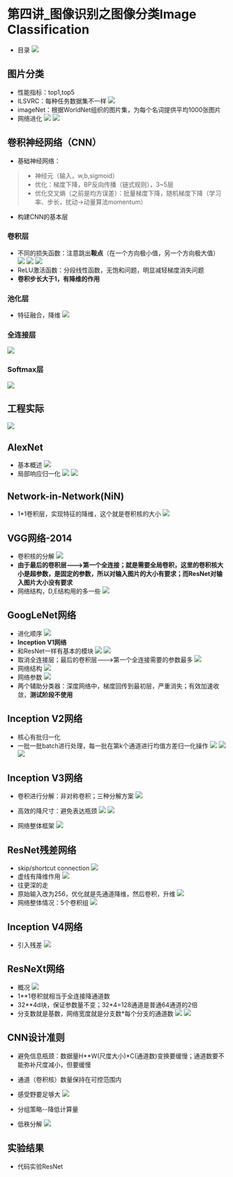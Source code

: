 
# 第四讲_图像识别之图像分类Image Classification

- 目录
![](https://i.imgur.com/BHIBc3U.png)

## 图片分类

- 性能指标：top1,top5
- ILSVRC：每种任务数据集不一样
![](https://i.imgur.com/h1lHmby.png)
- imageNet：根据WorldNet组织的图片集，为每个名词提供平均1000张图片
- 网络进化
![](https://i.imgur.com/RsXDsbC.png)
![](https://i.imgur.com/2hHVXg8.png)

## 卷积神经网络（CNN）

- 基础神经网络：
> - 神经元（输入，w,b,sigmoid）
> - 优化：梯度下降，BP反向传播（链式规则），3~5层
> - 优化交叉熵（之前是均方误差）：批量梯度下降，随机梯度下降（学习率、步长，扰动->动量算法momentum）

- 构建CNN的基本层

### 卷积层

- 不同的损失函数：注意跳出**鞍点**（在一个方向极小值，另一个方向极大值）
![](https://i.imgur.com/uYgYVOs.png)
![](https://i.imgur.com/tJVfr65.png)
![](https://i.imgur.com/OBD0fH8.png)
- ReLU激活函数：分段线性函数，无饱和问题，明显减轻梯度消失问题
- **卷积步长大于1，有降维的作用**

### 池化层
- 特征融合，降维
![](https://i.imgur.com/dljAU07.png)

### 全连接层
![](https://i.imgur.com/R2bPlRS.png)

### Softmax层
![](https://i.imgur.com/jMN6gqC.png)

## 工程实际

![](https://i.imgur.com/VimT7dw.png)

## AlexNet

- 基本概述
![](https://i.imgur.com/7oQyh3h.png)
- 局部响应归一化
![](https://i.imgur.com/GNYk5py.png)
![](https://i.imgur.com/rQpVNx9.png)

## Network-in-Network(NiN)

- 1*1卷积层，实现特征的降维，这个就是卷积核的大小
![](https://i.imgur.com/10B7AxW.png)

## VGG网络-2014

- 卷积核的分解
![](https://i.imgur.com/px0RIo1.png)
- **由于最后的卷积层--->第一个全连接；就是需要全局卷积，这里的卷积核大小是超参数，是固定的参数，所以对输入图片的大小有要求；而ResNet对输入图片大小没有要求**
- 网络结构，D,E结构用的多一些
![](https://i.imgur.com/v80RTYu.png)

## GoogLeNet网络

- 进化顺序
![](https://i.imgur.com/73diBd6.png)
- **Inception V1网络**
- 和ResNet一样有基本的模块
![](https://i.imgur.com/wOUbh4e.png)
![](https://i.imgur.com/9VMcYYt.png)
- 取消全连接层；最后的卷积层--->第一个全连接需要的参数最多
![](https://i.imgur.com/vgrEqAB.png)
- 网络结构
![](https://i.imgur.com/6aZ09Tc.png)
- 网络参数
![](https://i.imgur.com/uOkd7tM.png)
- 两个辅助分类器：深度网络中，梯度回传到最初层，严重消失；有效加速收敛，**测试阶段不使用**

## Inception V2网络

- 核心有批归一化
- 一批一批batch进行处理，每一批在第k个通道进行均值方差归一化操作
![](https://i.imgur.com/9Oyl0Bz.png)
![](https://i.imgur.com/GJYFLhP.png)
![](https://i.imgur.com/Byodnfo.png)

## Inception V3网络

- 卷积进行分解：非对称卷积；三种分解方案
![](https://i.imgur.com/aI1OKqA.png)

- 高效的降尺寸：避免表达瓶颈
![](https://i.imgur.com/4apUceo.png)
![](https://i.imgur.com/XqKVgmY.png)
- 网络整体框架
![](https://i.imgur.com/JNOIEQn.png)

## ResNet残差网络

- skip/shortcut connection
![](https://i.imgur.com/FBKEJbV.png)
- 虚线有降维作用
![](https://i.imgur.com/6hUr4Jb.png)
- 往更深的走
- 原始输入改为256，优化就是先通道降维，然后卷积，升维
![](https://i.imgur.com/efUHIjQ.png)
- 网络整体情况：5个卷积组
![](https://i.imgur.com/57OGYTn.png)

## Inception V4网络

- 引入残差
![](https://i.imgur.com/LuJtAji.png)

## ResNeXt网络

- 概况
![](https://i.imgur.com/MSTBvGB.png)
- 1**1卷积就相当于全连接降通道数
- 32**4d块，保证参数量不变；32*4=128通道是普通64通道的2倍
- 分支数就是基数，网络宽度就是分支数*每个分支的通道数
![](https://i.imgur.com/mUFlYv1.png)
![](https://i.imgur.com/LzoSiPM.png)

## CNN设计准则

- 避免信息瓶颈：数据量H**W(尺度大小)*C(通道数)变换要缓慢；通道数要不能弥补尺度减小，但要缓慢

- 通道（卷积核）数量保持在可控范围内

- 感受野要足够大
![](https://i.imgur.com/xztlGto.png)

- 分组策略--降低计算量
- 低秩分解
![](https://i.imgur.com/E40a5Tx.png)

## 实验结果

- 代码实验ResNet